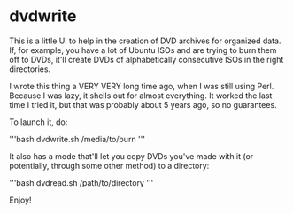 dvdwrite
========

This is a little UI to help in the creation of DVD archives for organized data. If, for example, you have a lot of Ubuntu ISOs and are trying to burn them off to DVDs, it'll create DVDs of alphabetically consecutive ISOs in the right directories.

I wrote this thing a VERY VERY long time ago, when I was still using Perl. Because I was lazy, it shells out for almost everything. It worked the last time I tried it, but that was probably about 5 years ago, so no guarantees.

To launch it, do:

'''bash
dvdwrite.sh /media/to/burn
'''

It also has a mode that'll let you copy DVDs you've made with it (or potentially, through some other method) to a directory:

'''bash
dvdread.sh /path/to/directory
'''

Enjoy!
